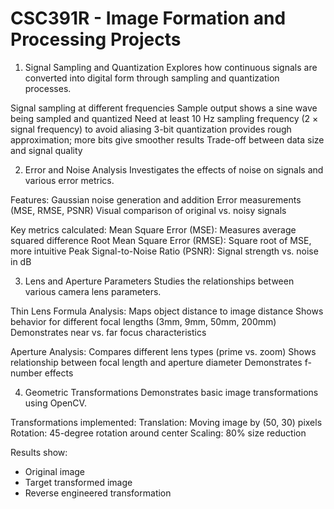 # CSC391R - Image Formation and Processing Projects


1. Signal Sampling and Quantization
Explores how continuous signals are converted into digital form through sampling and quantization processes.

Signal sampling at different frequencies
Sample output shows a sine wave being sampled and quantized
Need at least 10 Hz sampling frequency (2 × signal frequency) to avoid aliasing
3-bit quantization provides rough approximation; more bits give smoother results
Trade-off between data size and signal quality

2. Error and Noise Analysis
Investigates the effects of noise on signals and various error metrics.

Features:
Gaussian noise generation and addition
Error measurements (MSE, RMSE, PSNR)
Visual comparison of original vs. noisy signals

Key metrics calculated:
Mean Square Error (MSE): Measures average squared difference
Root Mean Square Error (RMSE): Square root of MSE, more intuitive
Peak Signal-to-Noise Ratio (PSNR): Signal strength vs. noise in dB

3. Lens and Aperture Parameters
Studies the relationships between various camera lens parameters.


Thin Lens Formula Analysis:
Maps object distance to image distance
   Shows behavior for different focal lengths (3mm, 9mm, 50mm, 200mm)
Demonstrates near vs. far focus characteristics

 Aperture Analysis:
 Compares different lens types (prime vs. zoom)
Shows relationship between focal length and aperture diameter
Demonstrates f-number effects


 4. Geometric Transformations
Demonstrates basic image transformations using OpenCV.

Transformations implemented:
Translation: Moving image by (50, 30) pixels
Rotation: 45-degree rotation around center
Scaling: 80% size reduction

Results show:
- Original image
- Target transformed image
- Reverse engineered transformation









